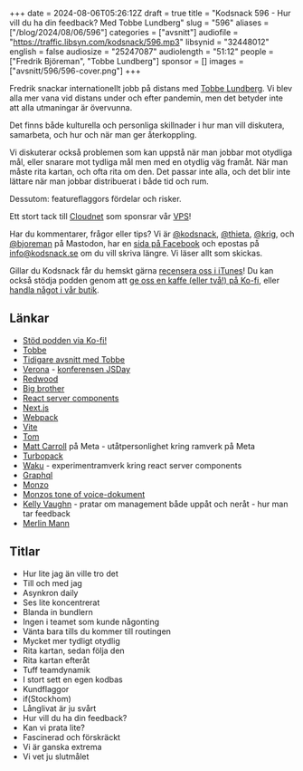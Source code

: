 +++
date = 2024-08-06T05:26:12Z
draft = true
title = "Kodsnack 596 - Hur vill du ha din feedback? Med Tobbe Lundberg"
slug = "596"
aliases = ["/blog/2024/08/06/596"]
categories = ["avsnitt"]
audiofile = "https://traffic.libsyn.com/kodsnack/596.mp3"
libsynid = "32448012"
english = false
audiosize = "25247087"
audiolength = "51:12"
people = ["Fredrik Björeman", "Tobbe Lundberg"]
sponsor = []
images = ["avsnitt/596/596-cover.png"]
+++

Fredrik snackar internationellt jobb på distans med [Tobbe Lundberg](https://tlundberg.com/). Vi blev alla mer vana vid distans under och efter pandemin, men det betyder inte att alla utmaningar är övervunna.

Det finns både kulturella och personliga skillnader i hur man vill diskutera, samarbeta, och hur och när man ger återkoppling.

Vi diskuterar också problemen som kan uppstå när man jobbar mot otydliga mål, eller snarare mot tydliga mål men med en otydlig väg framåt. När man måste rita kartan, och ofta rita om den. Det passar inte alla, och det blir inte lättare när man jobbar distribuerat i både tid och rum.

Dessutom: featureflaggors fördelar och risker.

Ett stort tack till [Cloudnet](https://www.cloudnet.se) som sponsrar vår [VPS](https://en.wikipedia.org/wiki/Virtual_private_server)!

Har du kommentarer, frågor eller tips? Vi är [@kodsnack](https://social.podsnack.se/@kodsnack), [@thieta](https://6510.nu/@thieta), [@krig](https://6510.nu/@krig), och [@bjoreman](https://toot.cafe/@bjoreman) på Mastodon, har en [sida på Facebook](https://www.facebook.com/) och epostas på [info@kodsnack.se](mailto:info@kodsnack.se) om du vill skriva längre. Vi läser allt som skickas.

Gillar du Kodsnack får du hemskt gärna [recensera oss i iTunes](https://itunes.apple.com/se/podcast/kodsnack/id561631498?l=en)! Du kan också stödja podden genom att <a href="https://ko-fi.com/kodsnack" rel="payment">ge oss en kaffe (eller två!) på Ko-fi</a>, eller [handla något i vår butik](https://shop.spreadshirt.se/kodsnack/).

## Länkar
* [Stöd podden via Ko-fi!](https://ko-fi.com/kodsnack)
* [Tobbe](https://tlundberg.com/)
* [Tidigare avsnitt med Tobbe](https://kodsnack.se/people/tobbe-lundberg/)
* [Verona](https://en.wikipedia.org/wiki/Verona) - [konferensen JSDay](https://2024.jsday.it/)
* [Redwood](https://redwoodjs.com/)
* [Big brother](https://en.wikipedia.org/wiki/Big_Brother_%28American_TV_series%29)
* [React server components](https://react.dev/blog/2020/12/21/data-fetching-with-react-server-components)
* [Next.js](https://en.wikipedia.org/wiki/Next.js)
* [Webpack](https://en.wikipedia.org/wiki/Webpack)
* [Vite](https://en.wikipedia.org/wiki/Vite_%28software%29)
* [Tom](https://en.wikipedia.org/wiki/Tom_Preston-Werner)
* [Matt Carroll](https://github.com/mattcarrollcode) på Meta - utåtpersonlighet kring ramverk på Meta
* [Turbopack](https://turbo.build/pack/docs)
* [Waku](https://waku.gg/) - experimentramverk kring react server components
* [Graphql](https://en.wikipedia.org/wiki/GraphQL)
* [Monzo](https://monzo.com/) 
* [Monzos tone of voice-dokument](https://monzo.com/tone-of-voice)
* [Kelly Vaughn](https://www.linkedin.com/in/kellyvaughn/) - pratar om management både uppåt och neråt - hur man tar feedback
* [Merlin Mann](https://en.wikipedia.org/wiki/Merlin_Mann)

## Titlar
* Hur lite jag än ville tro det
* Till och med jag
* Asynkron daily
* Ses lite koncentrerat
* Blanda in bundlern
* Ingen i teamet som kunde någonting
* Vänta bara tills du kommer till routingen
* Mycket mer tydligt otydlig
* Rita kartan, sedan följa den
* Rita kartan efteråt
* Tuff teamdynamik
* I stort sett en egen kodbas
* Kundflaggor
* if(Stockhom)
* Långlivat är ju svårt
* Hur vill du ha din feedback?
* Kan vi prata lite?
* Fascinerad och förskräckt
* Vi är ganska extrema
* Vi vet ju slutmålet